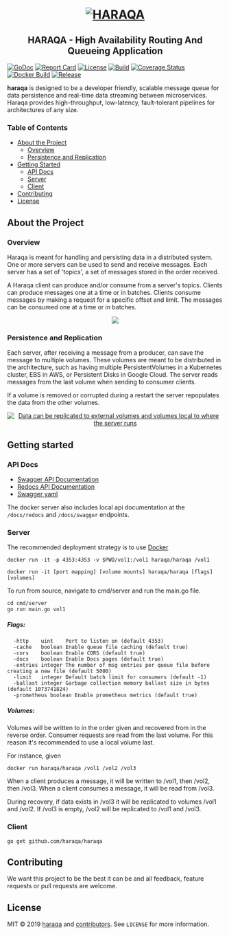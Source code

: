 <h1 align="center">
  <a href="https://haraqa.github.io">
    <img alt="HARAQA" src="https://raw.githubusercontent.com/haraqa/haraqa/media/mascot.png"/>
  </a>
</h1>

<h2 align="center"><strong>HARAQA</strong> - High Availability Routing And Queueing Application</h2>

[![GoDoc](https://godoc.org/github.com/haraqa/haraqa?status.svg)](https://pkg.go.dev/github.com/haraqa/haraqa?tab=doc)
[![Report Card](https://goreportcard.com/badge/github.com/haraqa/haraqa)](https://goreportcard.com/report/haraqa/haraqa)
[![License](https://img.shields.io/github/license/haraqa/haraqa.svg)](https://github.com/haraqa/haraqa/blob/master/LICENSE)
[![Build](https://github.com/haraqa/haraqa/workflows/build/badge.svg)](https://github.com/haraqa/haraqa/blob/master/.github/workflows/go.yml)
[![Coverage Status](https://coveralls.io/repos/github/haraqa/haraqa/badge.svg)](https://coveralls.io/github/haraqa/haraqa)
[![Docker Build](https://github.com/haraqa/haraqa/actions/workflows/docker.yml/badge.svg)](https://hub.docker.com/r/haraqa/haraqa/)
[![Release](https://img.shields.io/github/release/haraqa/haraqa.svg)](https://github.com/haraqa/haraqa/releases)

**haraqa** is designed to be a developer friendly, scalable message queue for data
persistence and real-time data streaming between microservices. 
Haraqa provides high-throughput, low-latency, fault-tolerant pipelines for architectures of any size.


### Table of Contents
* [About the Project](#about-the-project)
  * [Overview](#overview)
  * [Persistence and Replication](#persistence-and-replication)
* [Getting Started](#getting-started)
  * [API Docs](#api-docs)
  * [Server](#server)
  * [Client](#client)
* [Contributing](#contributing)
* [License](#license)

## About the Project

### Overview
Haraqa is meant for handling and persisting data in a distributed system. 
One or more servers can be used to send and receive messages. 
Each server has a set of 'topics', a set of messages stored in the order received.

A Haraqa client can produce and/or consume from a server's topics. 
Clients can produce messages one at a time or in batches.
Clients consume messages by making a request for a specific offset and limit. 
The messages can be consumed one at a time or in batches.

<div align="center">
  <a href="https://raw.githubusercontent.com/haraqa/haraqa/media/haraqa_overview.svg">
    <img src="https://raw.githubusercontent.com/haraqa/haraqa/media/haraqa_overview.svg"/>
  </a>
</div>

### Persistence and Replication
Each server, after receiving a message from a producer, can save the message to multiple volumes.
These volumes are meant to be distributed in the architecture, such as having
multiple PersistentVolumes in a Kubernetes cluster, EBS in AWS, or Persistent Disks in Google Cloud. 
The server reads messages from the last volume when sending to consumer clients.

If a volume is removed or corrupted during a restart the server repopulates the data from the other volumes.

<div align="center">
  <a href="https://raw.githubusercontent.com/haraqa/haraqa/media/haraqa_volumes.svg">
    <img alt="Data can be replicated to external volumes and volumes local to where the server runs" src="https://raw.githubusercontent.com/haraqa/haraqa/media/haraqa_volumes.svg"/>
  </a>
</div>

<!--
### Usecases
* #### Log Aggregation
  * [Example](https://github.com/haraqa/haraqa/tree/master/internal/examples/logs).
  Haraqa can be used by services to persist logs for debugging or auditing.
* #### Message routing between clients
  * [Example](https://github.com/haraqa/haraqa/tree/master/internal/examples/message_routing).
http clients can send and receive messages asynchronously through POST and GET requests
to a simple REST server. These messages are stored in haraqa in a topic unique to each client.
* #### Time series data
  * [Example](https://github.com/haraqa/haraqa/tree/master/internal/examples/time_series).
  Metrics can be stored in a topic and later used for graphing or more complex analysis.
* #### Aggregation for emails or notifications
  * [Example](https://github.com/haraqa/haraqa/tree/master/internal/examples/emails).
  Notifications can be aggregated and sent out in batches for daily/weekly emails or push notifications.

-->

## Getting started

### API Docs
* [Swagger API Documentation](https://haraqa.github.io/haraqa/cmd/server/swagger.html)
* [Redocs API Documentation](https://haraqa.github.io/haraqa/cmd/server/redocs.html)
* [Swagger yaml](https://github.com/haraqa/haraqa/blob/master/cmd/server/swagger.yaml)

The docker server also includes local api documentation at the `/docs/redocs` and `/docs/swagger` endpoints.

### Server
The recommended deployment strategy is to use [Docker](https://hub.docker.com/r/haraqa/haraqa)
```
docker run -it -p 4353:4353 -v $PWD/vol1:/vol1 haraqa/haraqa /vol1
```
```
docker run -it [port mapping] [volume mounts] haraqa/haraqa [flags] [volumes]
```

To run from source, navigate to cmd/server and run the main.go file.
```
cd cmd/server
go run main.go vol1
```

##### Flags:
```
  -http    uint    Port to listen on (default 4353)
  -cache   boolean Enable queue file caching (default true)
  -cors    boolean Enable CORS (default true)
  -docs    boolean Enable Docs pages (default true)
  -entries integer The number of msg entries per queue file before creating a new file (default 5000)
  -limit   integer Default batch limit for consumers (default -1)
  -ballast integer Garbage collection memory ballast size in bytes (default 1073741824)
  -prometheus boolean Enable prometheus metrics (default true)
```

##### Volumes:
Volumes will be written to in the order given and recovered from in the reverse
order. Consumer requests are read from the last volume. For this reason it's
recommended to use a local volume last.

For instance, given
```
docker run haraqa/haraqa /vol1 /vol2 /vol3
```

When a client produces a message, it will be written to /vol1, then /vol2, then /vol3.
When a client consumes a message, it will be read from /vol3.

During recovery, if data exists in /vol3 it will be replicated to volumes /vol1 and /vol2.
If /vol3 is empty, /vol2 will be replicated to /vol1 and /vol3.

### Client
```
go get github.com/haraqa/haraqa
```
<!---
##### Client Code Examples
Client examples can be found in the
[godoc documentation](https://pkg.go.dev/github.com/haraqa/haraqa?tab=doc#pkg-overview)

##### Additional Examples
Additional examples are located in the internal examples folder [internal/examples](https://github.com/haraqa/haraqa/tree/master/internal/examples)

<details><summary>Hello World Quickstart</summary>
<p>

```
package main

import (
  "context"
  "log"

  "github.com/haraqa/haraqa"
)

func main() {
  client, err := haraqa.NewClient(haraqa.WithAddr("127.0.0.1"))
  if err != nil {
    panic(err)
  }
  defer client.Close()

  var (
    ctx    = context.Background()
    topic  = []byte("my_topic")
    msg1   = []byte("hello")
    msg2   = []byte("world")
    offset = 0
    limit  = 2048
  )

  // produce messages in a batch
  err = client.Produce(ctx, topic, msg1, msg2)
  if err != nil {
    panic(err)
  }

  // consume messages in a batch
  msgs, err := client.Consume(ctx, topic, offset, limit, nil)
  if err != nil {
    panic(err)
  }

  log.Println(msgs)
}
```

</p>
</details>

#### Command Line Client

See the [hrqa repository](https://github.com/haraqa/hrqa) for more details

```
go get github.com/haraqa/hrqa
```
-->

## Contributing

We want this project to be the best it can be and all feedback, feature requests or pull requests are welcome.

## License

MIT © 2019 [haraqa](https://github.com/haraqa/) and [contributors](https://github.com/haraqa/haraqa/graphs/contributors). See `LICENSE` for more information.